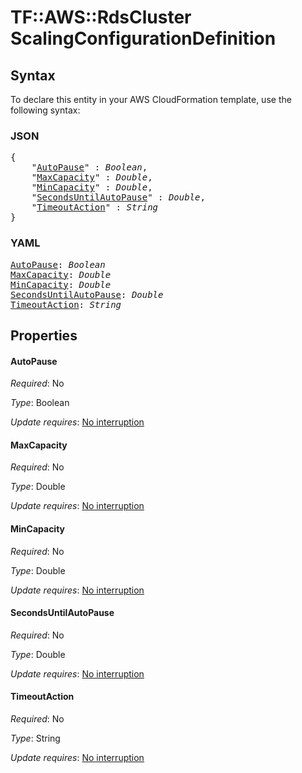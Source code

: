 # TF::AWS::RdsCluster ScalingConfigurationDefinition

## Syntax

To declare this entity in your AWS CloudFormation template, use the following syntax:

### JSON

<pre>
{
    "<a href="#autopause" title="AutoPause">AutoPause</a>" : <i>Boolean</i>,
    "<a href="#maxcapacity" title="MaxCapacity">MaxCapacity</a>" : <i>Double</i>,
    "<a href="#mincapacity" title="MinCapacity">MinCapacity</a>" : <i>Double</i>,
    "<a href="#secondsuntilautopause" title="SecondsUntilAutoPause">SecondsUntilAutoPause</a>" : <i>Double</i>,
    "<a href="#timeoutaction" title="TimeoutAction">TimeoutAction</a>" : <i>String</i>
}
</pre>

### YAML

<pre>
<a href="#autopause" title="AutoPause">AutoPause</a>: <i>Boolean</i>
<a href="#maxcapacity" title="MaxCapacity">MaxCapacity</a>: <i>Double</i>
<a href="#mincapacity" title="MinCapacity">MinCapacity</a>: <i>Double</i>
<a href="#secondsuntilautopause" title="SecondsUntilAutoPause">SecondsUntilAutoPause</a>: <i>Double</i>
<a href="#timeoutaction" title="TimeoutAction">TimeoutAction</a>: <i>String</i>
</pre>

## Properties

#### AutoPause

_Required_: No

_Type_: Boolean

_Update requires_: [No interruption](https://docs.aws.amazon.com/AWSCloudFormation/latest/UserGuide/using-cfn-updating-stacks-update-behaviors.html#update-no-interrupt)

#### MaxCapacity

_Required_: No

_Type_: Double

_Update requires_: [No interruption](https://docs.aws.amazon.com/AWSCloudFormation/latest/UserGuide/using-cfn-updating-stacks-update-behaviors.html#update-no-interrupt)

#### MinCapacity

_Required_: No

_Type_: Double

_Update requires_: [No interruption](https://docs.aws.amazon.com/AWSCloudFormation/latest/UserGuide/using-cfn-updating-stacks-update-behaviors.html#update-no-interrupt)

#### SecondsUntilAutoPause

_Required_: No

_Type_: Double

_Update requires_: [No interruption](https://docs.aws.amazon.com/AWSCloudFormation/latest/UserGuide/using-cfn-updating-stacks-update-behaviors.html#update-no-interrupt)

#### TimeoutAction

_Required_: No

_Type_: String

_Update requires_: [No interruption](https://docs.aws.amazon.com/AWSCloudFormation/latest/UserGuide/using-cfn-updating-stacks-update-behaviors.html#update-no-interrupt)


